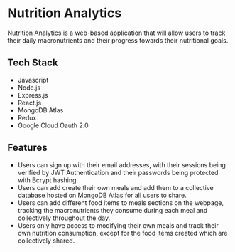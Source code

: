 # Nutrition Analytics

Nutrition Analytics is a web-based application that will allow users to track their daily macronutrients and their progress towards their nutritional goals.

## Tech Stack

- Javascript
- Node.js
- Express.js
- React.js
- MongoDB Atlas
- Redux
- Google Cloud Oauth 2.0

## Features

- Users can sign up with their email addresses, with their sessions being verified by JWT Authentication and their passwords being protected with Bcrypt hashing.
- Users can add create their own meals and add them to a collective database hosted on MongoDB Atlas for all users to share.
- Users can add different food items to meals sections on the webpage, tracking the macronutrients they consume during each meal and collectively throughout the day.
- Users only have access to modifying their own meals and track their own nutrition consumption, except for the food items created which are collectively shared.